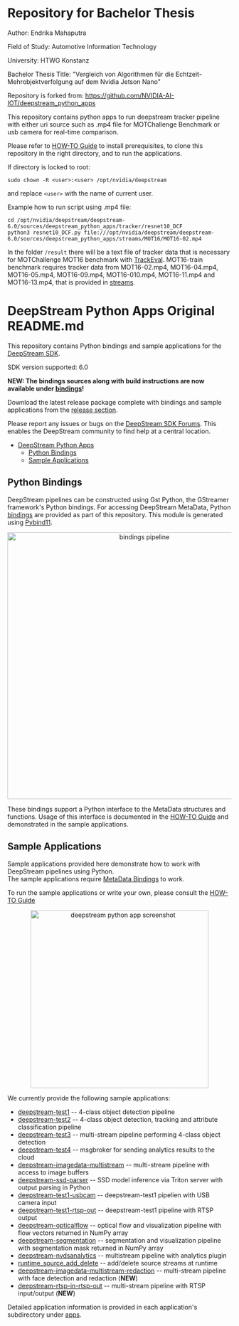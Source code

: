 # Repository for Bachelor Thesis

Author: Endrika Mahaputra 

Field of Study: Automotive Information Technology

University: HTWG Konstanz

Bachelor Thesis Title: "Vergleich von Algorithmen für die Echtzeit-Mehrobjektverfolgung auf dem Nvidia Jetson Nano"

Repository is forked from: https://github.com/NVIDIA-AI-IOT/deepstream_python_apps

This repository contains python apps to run deepstream tracker pipeline with either uri source such as .mp4 file for MOTChallenge Benchmark or usb camera for real-time comparison.

Please refer to [HOW-TO Guide](HOWTO.md) to install prerequisites, to clone this repository in the right directory, and to run the applications.

If directory is locked to root: 
```
sudo chown -R <user>:<user> /opt/nvidia/deepstream
```
and replace ```<user>``` with the name of current user.

Example how to run script using .mp4 file:
```
cd /opt/nvidia/deepstream/deepstream-6.0/sources/deepstream_python_apps/tracker/resnet10_DCF
python3 resnet10_DCF.py file:///opt/nvidia/deepstream/deepstream-6.0/sources/deepstream_python_apps/streams/MOT16/MOT16-02.mp4

```
In the folder ```/result``` there will be a text file of tracker data that is necessary for MOTChallenge MOT16 benchmark with [TrackEval](https://github.com/JonathonLuiten/TrackEval/tree/master/docs/MOTChallenge-Official). MOT16-train benchmark requires tracker data from MOT16-02.mp4, MOT16-04.mp4, MOT16-05.mp4, MOT16-09.mp4, MOT16-010.mp4, MOT16-11.mp4 and MOT16-13.mp4, that is provided in [streams](streams).



# DeepStream Python Apps Original README.md

This repository contains Python bindings and sample applications for the [DeepStream SDK](https://developer.nvidia.com/deepstream-sdk).  

SDK version supported: 6.0

<b>NEW: The bindings sources along with build instructions are now available under [bindings](bindings)!  </b>

Download the latest release package complete with bindings and sample applications from the [release section](../../releases).  

Please report any issues or bugs on the [DeepStream SDK Forums](https://devtalk.nvidia.com/default/board/209). This enables the DeepStream community to find help at a central location.

- [DeepStream Python Apps](#deepstream-python-apps)
  - [Python Bindings](#python-bindings)
  - [Sample Applications](#sample-applications)

<a name="metadata_bindings"></a>
## Python Bindings

DeepStream pipelines can be constructed using Gst Python, the GStreamer framework's Python bindings. For accessing DeepStream MetaData, 
Python [bindings](bindings) are provided as part of this repository. This module is generated using [Pybind11](https://github.com/pybind/pybind11).

<p align="center">
<img src=".python-app-pipeline.png" alt="bindings pipeline" height="600px"/>
</p>

These bindings support a Python interface to the MetaData structures and functions. Usage of this interface is documented in the [HOW-TO Guide](HOWTO.md) and demonstrated in the sample applications.  

<a name="sample_applications"></a>
## Sample Applications

Sample applications provided here demonstrate how to work with DeepStream pipelines using Python.  
The sample applications require [MetaData Bindings](#metadata_bindings) to work.  

To run the sample applications or write your own, please consult the [HOW-TO Guide](HOWTO.md)  

<p align="center">
<img src=".test3-app.png" alt="deepstream python app screenshot" height="400px"/>
</p>

We currently provide the following sample applications:
* [deepstream-test1](apps/deepstream-test1) -- 4-class object detection pipeline
* [deepstream-test2](apps/deepstream-test2) -- 4-class object detection, tracking and attribute classification pipeline
* [deepstream-test3](apps/deepstream-test3) -- multi-stream pipeline performing 4-class object detection
* [deepstream-test4](apps/deepstream-test4) -- msgbroker for sending analytics results to the cloud
* [deepstream-imagedata-multistream](apps/deepstream-imagedata-multistream) -- multi-stream pipeline with access to image buffers
* [deepstream-ssd-parser](apps/deepstream-ssd-parser) -- SSD model inference via Triton server with output parsing in Python
* [deepstream-test1-usbcam](apps/deepstream-test1-usbcam) -- deepstream-test1 pipelien with USB camera input
* [deepstream-test1-rtsp-out](apps/deepstream-test1-rtsp-out) -- deepstream-test1 pipeline with RTSP output
* [deepstream-opticalflow](apps/deepstream-opticalflow) -- optical flow and visualization pipeline with flow vectors returned in NumPy array
* [deepstream-segmentation](apps/deepstream-segmentation) -- segmentation and visualization pipeline with segmentation mask returned in NumPy array
* [deepstream-nvdsanalytics](apps/deepstream-nvdsanalytics) -- multistream pipeline with analytics plugin
* [runtime_source_add_delete](apps/runtime_source_add_delete) -- add/delete source streams at runtime
* [deepstream-imagedata-multistream-redaction](apps/deepstream-imagedata-multistream-redaction) -- multi-stream pipeline with face detection and redaction (<b>NEW</b>)
* [deepstream-rtsp-in-rtsp-out](apps/deepstream-rtsp-in-rtsp-out) -- multi-stream pipeline with RTSP input/output (<b>NEW</b>)


Detailed application information is provided in each application's subdirectory under [apps](apps).  



